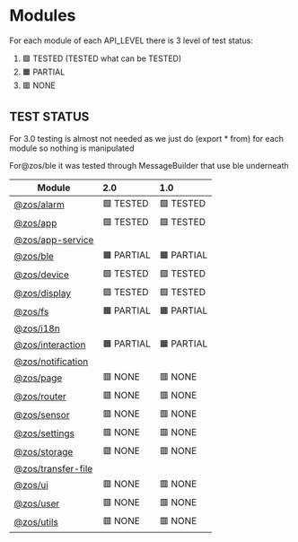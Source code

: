 # Modules

For each module of each API_LEVEL there is 3 level of test status:

1. 🟩 TESTED (TESTED what can be TESTED)
2. 🟧 PARTIAL 
3. 🟥 NONE

## TEST STATUS

For 3.0 testing is almost not needed as we just do (export * from) for each module so nothing is manipulated

For@zos/ble it was tested through MessageBuilder that use ble underneath

| Module                                                  |     2.0    |     1.0    |
| --------------------------------------                  |:-----------|:-----------|
| [@zos/alarm](./lib/api/tests/alarm.js)                  | 🟩 TESTED  | 🟩 TESTED  |
| [@zos/app](./lib/api/tests/app.js)                      | 🟩 TESTED  | 🟩 TESTED  |
| [@zos/app-service](./lib/api/tests/app-service.js)      ||  
| [@zos/ble](./lib/api/tests/ble.js)                      | 🟧 PARTIAL | 🟧 PARTIAL |
| [@zos/device](./lib/api/tests/device.js)                | 🟩 TESTED  | 🟩 TESTED  |
| [@zos/display](./lib/api/tests/display.js)              | 🟩 TESTED  | 🟩 TESTED  |
| [@zos/fs](./lib/api/tests/fs.js)                        | 🟧 PARTIAL | 🟧 PARTIAL |
| [@zos/i18n](./lib/api/tests/i18n.js)                    || 
| [@zos/interaction](./lib/api/tests/interaction.js)      | 🟧 PARTIAL | 🟧 PARTIAL |
| [@zos/notification](./lib/api/tests/notification.js)    ||
| [@zos/page](./lib/api/tests/page.js)                    | 🟥 NONE    | 🟥 NONE    |
| [@zos/router](./lib/api/tests/router.js)                | 🟥 NONE    | 🟥 NONE    |
| [@zos/sensor](./lib/api/tests/sensor.js)                | 🟥 NONE    | 🟥 NONE    |
| [@zos/settings](./lib/api/tests/settings.js)            | 🟥 NONE    | 🟥 NONE    |
| [@zos/storage](./lib/api/tests/storage.js)              | 🟥 NONE    | 🟥 NONE    |
| [@zos/transfer-file](./lib/api/tests/transfer-file.js)  ||
| [@zos/ui](./lib/api/tests/ui.js)                        | 🟥 NONE    | 🟥 NONE    |
| [@zos/user](./lib/api/tests/user.js)                    | 🟥 NONE    | 🟥 NONE    |
| [@zos/utils](./lib/api/tests/utils.js)                  | 🟥 NONE    | 🟥 NONE    |
